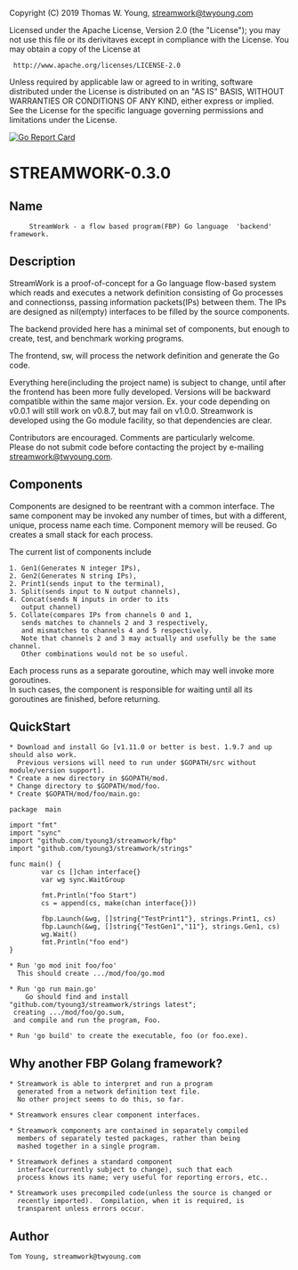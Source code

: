 Copyright (C) 2019 Thomas W. Young, streamwork@twyoung.com 

Licensed under the Apache License, Version 2.0 (the "License");
you may not use this file or its derivitaves except in compliance with the License.
You may obtain a copy of the License at

     http://www.apache.org/licenses/LICENSE-2.0

Unless required by applicable law or agreed to in writing, software
distributed under the License is distributed on an "AS IS" BASIS,
WITHOUT WARRANTIES OR CONDITIONS OF ANY KIND, either express or implied.
See the License for the specific language governing permissions and
limitations under the License.

[![Go Report Card](https://goreportcard.com/badge/tyoung3/streamwork)](https://goreportcard.com/report/tyoung3/streamwork)

STREAMWORK-0.3.0 
================

Name
----

         StreamWork - a flow based program(FBP) Go language  'backend' framework.
         

Description
-----------

StreamWork is a proof-of-concept for a Go language flow-based system 
which reads and executes a network definition consisting of 
Go processes and connectionss, passing information packets(IPs) 
between them. 
The IPs are designed as nil(empty) interfaces to be filled by 
the source components.    

The backend provided here has a minimal set of components, but enough to 
create, test, and benchmark working programs.  

The frontend, sw, will process the network definition and generate the Go
code.

Everything here(including the project name) is subject to change, until after the frontend has been more fully developed.  Versions will be backward compatible within the same major version. Ex. your code depending on v0.0.1 will still work on v0.8.7, but may fail on v1.0.0.  Streamwork is developed using the Go module facility, so that dependencies are clear.   

Contributors are encouraged.  Comments are particularly welcome.   
Please do not submit code before contacting the project by e-mailing streamwork@twyoung.com.     


Components
----------

Components are designed to be reentrant with a common interface.  The same 
component may be invoked any number of times, but  with a different, unique, process name each time.   Component memory will be reused.  Go creates a small stack for each process.  

The current list of components include 

	1. Gen1(Generates N integer IPs), 
	2. Gen2(Generates N string IPs),
	2. Print1(sends input to the terminal), 
	3. Split(sends input to N output channels),  
	4. Concat(sends N inputs in order to its 
	   output channel) 		  			
	5. Collate(compares IPs from channels 0 and 1,  
	   sends matches to channels 2 and 3 respectively, 
	   and mismatches to channels 4 and 5 respectively. 
	   Note that channels 2 and 3 may actually and usefully be the same channel.
	   Other combinations would not be so useful.
	    
Each process runs as a separate goroutine, which may well invoke more goroutines.  
In such cases, the component is responsible for waiting until all its goroutines are
finished, before returning.
 
QuickStart
----------

	* Download and install Go [v1.11.0 or better is best. 1.9.7 and up should also work. 
	  Previous versions will need to run under $GOPATH/src without module/version support].   	
	* Create a new directory in $GOPATH/mod.  
	* Change directory to $GOPATH/mod/foo.  
	* Create $GOPATH/mod/foo/main.go:
```	
package  main

import "fmt"
import "sync"
import "github.com/tyoung3/streamwork/fbp"
import "github.com/tyoung3/streamwork/strings"

func main() {
        var cs []chan interface{}
        var wg sync.WaitGroup
        
        fmt.Println("foo Start")
        cs = append(cs, make(chan interface{}))

        fbp.Launch(&wg, []string{"TestPrint1"}, strings.Print1, cs)
        fbp.Launch(&wg, []string{"TestGen1","11"}, strings.Gen1, cs)
        wg.Wait()
        fmt.Println("foo end")
}

```
	* Run 'go mod init foo/foo'
	  This should create .../mod/foo/go.mod 

	* Run 'go run main.go'
		Go should find and install 
	"github.com/tyoung3/streamwork/strings latest"; 
	 creating .../mod/foo/go.sum, 
     and compile and run the program, Foo. 

    * Run 'go build' to create the executable, foo (or foo.exe). 
    
Why another FBP Golang framework?
---------------------------------

	* Streamwork is able to interpret and run a program
	  generated from a network definition text file. 
	  No other project seems to do this, so far. 
	  
	* Streamwork ensures clear component interfaces.  
	
	* Streamwork components are contained in separately compiled 
	  members of separately tested packages, rather than being 
	  mashed together in a single program.

	* Streamwork defines a standard component 
	  interface(currently subject to change), such that each
	  process knows its name; very useful for reporting errors, etc.. 
	  
	* Streamwork uses precompiled code(unless the source is changed or 
	  recently imported).  Compilation, when it is required, is 
	  transparent unless errors occur.
	  
      
Author
------

    Tom Young, streamwork@twyoung.com
